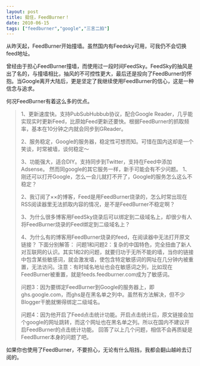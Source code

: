 ```yaml
---
layout: post
title: 挺住，FeedBurner！
date: 2010-06-15
tags: ["feedburner","google","三言二拍"]
---
```


从昨天起，FeedBurner开始撞墙。虽然国内有Feedsky可用，可我仍不会切换feed地址。

曾经由于担心FeedBurner撞墙，而使用过一段时间FeedSky。FeedSky的抽风是出了名的，与撞墙相比，抽风的不可控性更大，最后还是投向了FeedBurner的怀抱。当Google离开大陆后，更是坚定了我继续使用FeedBurner的信心，这是一种信念与追求。

何况FeedBurner有着这么多的优点。

<!--more-->
> 1、更新速度快。支持PubSubHubbub协议，配合Google Reader，几乎能实现实时更新Feed，比原始Feed更新还要快。根据FeedBurner的抓取频率，基本在10分钟之内就会同步到GReader。
> 
> 2、服务稳定，Google的服务器，稳定性可想而知。可惜在国内这却是一个笑谈，时常被墙，谈何稳定～
> 
> 3、功能强大，适合DIY。支持同步到Twitter，支持在Feed中添加Adsense。
然而同google的其它服务一样，新手可能会有不少问题。
> 1、刚还可以打开Google，怎么一会儿就打不开了，Google的服务怎么这么不稳定？
> 
> 2、我订阅了××的博客，Feed是用FeedBurner烧录的，怎么时常出现在RSS阅读器里无法抓取内容的情况，是不是FeedBurner不稳定啊？
> 
> 3、为什么很多博客用FeedSky烧录后可以绑定到二级域名上，却很少有人将FeedBurner烧录的Feed绑定到二级域名上？
> 
> 4、为什么有的博客用FeedBurner烧录的feed，在阅读器中无法打开原文链接？
下面分别解答：
> 问题1和问题2：复杂的中国特色，完全扭曲了新人对互联网的认识。其实1和2的问题，就要归功于无所不能的墙，当你的链接中包含某些敏感词，就会激发墙，使包含特定敏感词的网址在几分钟内被重置，无法访问。注意：有时域名地址也会在敏感词之列，比如现在FeedBurner被重置，就是feeds.feedburner.com成为了敏感词。
> 
> 问题3：因为要绑定FeedBurner到Google的服务器上，即ghs.google.com，而ghs是在黑名单之列中。虽然有方法解决，但不少Blogger干脆就懒得绑定二级域名。
> 
> 问题4：因为他开启了Feed点击统计功能。开启点击统计后，原文链接会加个google的网址跳转，而这个网址也在黑名单之列。所以在国内不建议开启FeedBurner的点击统计功能。
回答了以上几个问题，相信不会再质疑是FeedBurner本身的问题了吧。

如果你也使用了FeedBurner，不要担心，无论有什么阻挡，我都会翻山越岭去订阅的。
